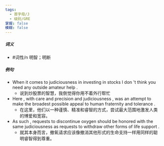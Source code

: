 ```yaml
---
tags:
  - 首字母/J
  - 级别/GRE
掌握: false
模糊: false
---
```

##### 词义
- #词性/n  明智；明断
##### 例句
- When it comes to judiciousness in investing in stocks I don 't think you need any outside amateur help .
	- 说到炒股票的智慧，我倒觉得你用不着外行帮忙
- Here , with care and precision and judiciousness , was an attempt to make the broadest possible appeal to human fraternity and tolerance .
	- 在这里，他们以一种谨慎、精准和睿智的方式，尝试最大范围地激发人类的博爱和宽容。
- As such , requests to discontinue oxygen should be honored with the same judiciousness as requests to withdraw other forms of life support .
	- 就其本身而言，撤氧请求应该像撤消其他形式的生命支持一样用同样的聪明睿智得到尊重。
